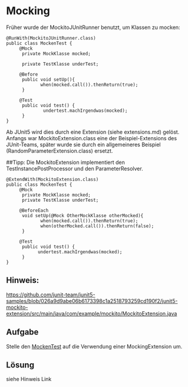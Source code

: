 # Mocking

Früher wurde der MockitoJUnitRunner benutzt, um Klassen zu mocken:

```
@RunWith(MockitoJUnitRunner.class)
public class MockenTest {
     @Mock
      private MockKlasse mocked;

      private TestKlasse underTest;

     @Before
      public void setUp(){
             when(mocked.call()).thenReturn(true);
      }

     @Test
      public void test() {
              undertest.machIrgendwas(mocked);
      }
}
```

Ab JUnit5 wird dies durch eine Extension (siehe extensions.md) gelöst. Anfangs war MockitoExtension.class eine der Beispiel-Extensions des JUnit-Teams, später wurde sie durch ein allgemeineres Beispiel (RandomParameterExtension.class) ersetzt.

##Tipp:
Die MockitoExtension implementiert den TestInstancePostProcessor und den ParameterResolver. 

```
@ExtendWith(MockitoExtension.class)
public class MockenTest {
     @Mock
      private MockKlasse mocked;
      private TestKlasse underTest;

     @BeforeEach
      void setUp(@Mock OtherMockKlasse otherMocked){
             when(mocked.call()).thenReturn(true);
             when(otherMocked.call()).thenReturn(false);
      }

     @Test
      public void test() {
            undertest.machIrgendwas(mocked);
      }
}
```

## Hinweis: 
https://github.com/junit-team/junit5-samples/blob/026a9d9abe06b6173398c1a2518793259cd190f2/junit5-mockito-extension/src/main/java/com/example/mockito/MockitoExtension.java

## Aufgabe
Stelle den [MockenTest](src\test\java\mockenOhneMockitoRunner\MockenTest.java) auf die Verwendung einer MockingExtension um.

## Lösung
siehe Hinweis Link